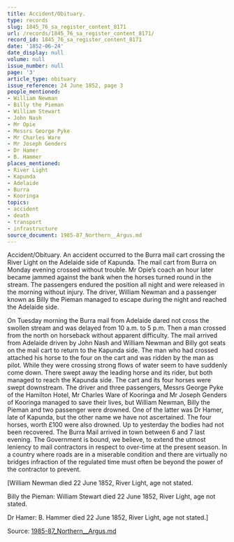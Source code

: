 ```yaml
---
title: Accident/Obituary.
type: records
slug: 1845_76_sa_register_content_8171
url: /records/1845_76_sa_register_content_8171/
record_id: 1845_76_sa_register_content_8171
date: '1852-06-24'
date_display: null
volume: null
issue_number: null
page: '3'
article_type: obituary
issue_reference: 24 June 1852, page 3
people_mentioned:
- William Newman
- Billy the Pieman
- William Stewart
- John Nash
- Mr Opie
- Messrs George Pyke
- Mr Charles Ware
- Mr Joseph Genders
- Dr Hamer
- B. Hammer
places_mentioned:
- River Light
- Kapunda
- Adelaide
- Burra
- Kooringa
topics:
- accident
- death
- transport
- infrastructure
source_document: 1985-87_Northern__Argus.md
---
```


Accident/Obituary.  An accident occurred to the Burra mail cart crossing the River Light on the Adelaide side of Kapunda.  The mail cart from Burra on Monday evening crossed without trouble.  Mr Opie’s coach an hour later became jammed against the bank when the horses turned round in the stream.  The passengers endured the position all night and were released in the morning without injury.  The driver, William Newman and a passenger known as Billy the Pieman managed to escape during the night and reached the Adelaide side.

On Tuesday morning the Burra mail from Adelaide dared not cross the swollen stream and was delayed from 10 a.m. to 5 p.m.  Then a man crossed from the north on horseback without apparent difficulty.  The mail arrived from Adelaide driven by John Nash and William Newman and Billy got seats on the mail cart to return to the Kapunda side.  The man who had crossed attached his horse to the four on the cart and was ridden by the man as pilot.  While they were crossing strong flows of water seem to have suddenly come down.  There swept away the leading horse and its rider, but both managed to reach the Kapunda side.  The cart and its four horses were swept downstream.  The driver and three passengers, Messrs George Pyke of the Hamilton Hotel, Mr Charles Ware of Kooringa and Mr Joseph Genders of Kooringa managed to save their lives, but William Newman, Billy the Pieman and two passenger were drowned.  One of the latter was Dr Hamer, late of Kapunda, but the other name we have not ascertained.  The four horses, worth £100 were also drowned.  Up to yesterday the bodies had not been recovered.  The Burra Mail arrived in town between 6 and 7 last evening.  The Government is bound, we believe, to extend the utmost leniency to mail contractors in respect to over-time at the present season.  In a country where roads are in a miserable condition and there are virtually no bridges infraction of the regulated time must often be beyond the power of the contractor to prevent.

[William Newman died 22 June 1852, River Light, age not stated.

Billy the Pieman: William Stewart died 22 June 1852, River Light, age not stated.

Dr Hamer: B. Hammer died 22 June 1852, River Light, age not stated.]

Source: [1985-87_Northern__Argus.md](/downloads/markdown/1985-87_Northern__Argus.md)
